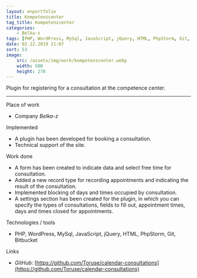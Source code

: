 ```yaml
---
layout: enportfolio
title: Kompetenzcenter
tag_title: Kompetenzcenter
categories:
    - Belka-z
tags: [PHP, WordPress, MySql, JavaScript, jQuery, HTML, PhpStorm, Git, Bitbucket]
date: 02.12.2019 21:07
sort: 53
image: 
    src: /assets/img/work/kompetenzcenter.webp 
    width: 500
    height: 278
---
```


Plugin for registering for a consultation at the competence center.

---

Place of work

* Company _Belka-z_

Implemented

* A plugin has been developed for booking a consultation.
* Technical support of the site.

Work done

* A form has been created to indicate data and select free time for consultation.
* Added a new record type for recording appointments and indicating the result of the consultation.
* Implemented blocking of days and times occupied by consultation.
* A settings section has been created for the plugin, in which you can specify the types of consultations, fields to 
fill out, appointment times, days and times closed for appointments.

Technologies / tools

* PHP, WordPress, MySql, JavaScript, jQuery, HTML, PhpStorm, Git, Bitbucket

Links

* _GitHub_: [https://github.com/Toruse/calendar-consultations](https://github.com/Toruse/calendar-consultations)

